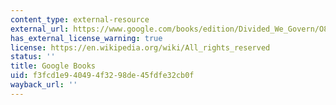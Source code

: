 ```yaml
---
content_type: external-resource
external_url: https://www.google.com/books/edition/Divided_We_Govern/O8noQryjpRYC?hl=en&gbpv=1
has_external_license_warning: true
license: https://en.wikipedia.org/wiki/All_rights_reserved
status: ''
title: Google Books
uid: f3fcd1e9-4049-4f32-98de-45fdfe32cb0f
wayback_url: ''
---
```

